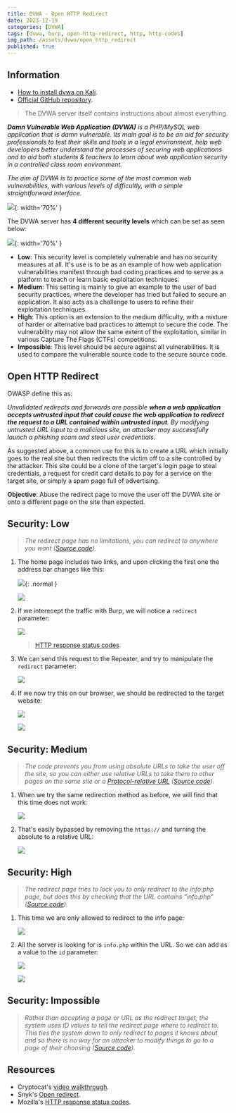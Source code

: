 ```yaml
---
title: DVWA - Open HTTP Redirect
date: 2023-12-19
categories: [DVWA]
tags: [dvwa, burp, open-http-redirect, http, http-codes]
img_path: /assets/dvwa/open_http_redirect
published: true
---
```


## Information

- [How to install dvwa on Kali](https://www.kali.org/tools/dvwa/).
- [Official GitHub repository](https://github.com/digininja/DVWA).

> The DVWA server itself contains instructions about almost everything.

_**Damn Vulnerable Web Application (DVWA)** is a PHP/MySQL web application that is damn vulnerable. Its main goal is to be an aid for security professionals to test their skills and tools in a legal environment, help web developers better understand the processes of securing web applications and to aid both students & teachers to learn about web application security in a controlled class room environment._

_The aim of DVWA is to practice some of the most common web vulnerabilities, with various levels of difficultly, with a simple straightforward interface._

![](dvwa_home.png){: width='70%' }

The DVWA server has **4 different security levels** which can be set as seen below:

![](security_levels.png){: width='70%' }

- **Low**: This security level is completely vulnerable and has no security measures at all. It's use is to be as an example of how web application vulnerabilities manifest through bad coding practices and to serve as a platform to teach or learn basic exploitation techniques.
- **Medium**: This setting is mainly to give an example to the user of bad security practices, where the developer has tried but failed to secure an application. It also acts as a challenge to users to refine their exploitation techniques.
- **High**: This option is an extension to the medium difficulty, with a mixture of harder or alternative bad practices to attempt to secure the code. The vulnerability may not allow the same extent of the exploitation, similar in various Capture The Flags (CTFs) competitions.
- **Impossible**: This level should be secure against all vulnerabilities. It is used to compare the vulnerable source code to the secure source code.

## Open HTTP Redirect

 OWASP define this as:

_Unvalidated redirects and forwards are possible **when a web application accepts untrusted input that could cause the web application to redirect the request to a URL contained within untrusted input**. By modifying untrusted URL input to a malicious site, an attacker may successfully launch a phishing scam and steal user credentials._

As suggested above, a common use for this is to create a URL which initially goes to the real site but then redirects the victim off to a site controlled by the attacker. This site could be a clone of the target's login page to steal credentials, a request for credit card details to pay for a service on the target site, or simply a spam page full of advertising.

**Objective**: Abuse the redirect page to move the user off the DVWA site or onto a different page on the site than expected.

## Security: Low
> _The redirect page has no limitations, you can redirect to anywhere you want ([Source code](https://github.com/CSpanias/cspanias.github.io/blob/main/assets/dvwa/open_http_redirect/open_http_redirect_low_source.php))._

1. The home page includes two links, and upon clicking the first one the address bar changes like this:

    ![](low_home.png){: .normal }

    ![](low_quote_1.png)

2. If we interecept the traffic with Burp, we will notice a `redirect` parameter:

    ![](low_request.png)

    > [HTTP response status codes](https://developer.mozilla.org/en-US/docs/Web/HTTP/Status).

3. We can send this request to the Repeater, and try to manipulate the `redirect` parameter:

    ![](low_redirection.png)

4. If we now try this on our browser, we should be redirected to the target website:

    ![](low_browser_redirection.png)

    ![](low_browser_redirection_1.png)

## Security: Medium
> _The code prevents you from using absolute URLs to take the user off the site, so you can either use relative URLs to take them to other pages on the same site or a [Protocol-relative URL](https://en.wikipedia.org/wiki/Wikipedia:Protocol-relative_URL) ([Source code](https://github.com/CSpanias/cspanias.github.io/blob/main/assets/dvwa/open_http_redirect/open_http_redirect_medium_source.php))._

1. When we try the same redirection method as before, we will find that this time does not work:

    ![](medium_500_burp.png)

2. That's easily bypassed by removing the `https://` and turning the absolute to a relative URL:

    ![](medium_302_burp.png)

## Security: High
> _The redirect page tries to lock you to only redirect to the info.php page, but does this by checking that the URL contains "info.php" ([Source code](https://github.com/CSpanias/cspanias.github.io/blob/main/assets/dvwa/open_http_redirect/open_http_redirect_high_source.php))._

1. This time we are only allowed to redirect to the info page:

    ![](high_500.png)

2. All the server is looking for is `info.php` within the URL. So we can add as a value to the `id` parameter:

    ![](high_302.png)

    ![](high_302_browser.png)

## Security: Impossible
> _Rather than accepting a page or URL as the redirect target, the system uses ID values to tell the redirect page where to redirect to. This ties the system down to only redirect to pages it knows about and so there is no way for an attacker to modify things to go to a page of their choosing ([Source code](https://github.com/CSpanias/cspanias.github.io/blob/main/assets/dvwa/open_http_redirect/open_http_redirect_impossible_source.php))._

## Resources

- Cryptocat's [video walkthrough](https://www.youtube.com/watch?v=I5jko9mLNO4&list=PLHUKi1UlEgOJLPSFZaFKMoexpM6qhOb4Q&index=17).
- Snyk's [Open redirect](https://learn.snyk.io/lesson/open-redirect/).
- Mozilla's [HTTP response status codes](https://developer.mozilla.org/en-US/docs/Web/HTTP/Status).